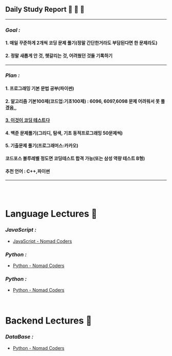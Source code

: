 
## **Daily Study Report** 🍏 🍎 🍋

***

### *Goal :*

#### 1. 매일 꾸준하게 2개씩 코딩 문제 풀기(정말 간단한거라도 부담된다면 한 문제라도)

#### 2. 정말 새롭게 안 것, 헷갈리는 것, 어려웠던 것들 기록하기

***
### *Plan :*
#### 1. 프로그래밍 기본 문법 공부(파이썬)
#### 2. 알고리즘 기본100제(코드업:기초100제) : 6096, 6097,6098 문제 어려워서 못 풀겠음,,
#### [3. 이것이 코딩 테스트다](https://www.youtube.com/watch?v=Mf0pYO8VAZk&list=PLVsNizTWUw7H9_of5YCB0FmsSc-K44y81)
#### 4. 백준 문제풀기(그리디, 탐색, 기초 동적프로그래밍 50문제씩)
#### 5. 기출문제 풀기(프로그래머스:카카오)
#### 코드포스 블루레벨 정도면 코딩테스트 합격 가능(또는 삼성 역량 테스트 B형)
#### 추천 언어 : C++,파이썬
***

<br><br>
<!-- PR Description Example -->
# **Language Lectures** 🍑 

### *JavaScript :*
- [JavaScript - Nomad Coders](https://bit.ly/3Kwvee8)

### *Python :*
- [Python - Nomad Coders](https://bit.ly/3AOxZUS)

### *Python :*
- [Python - Nomad Coders](https://bit.ly/3AOxZUS)
<br>

# **Backend Lectures** 🍎

### *DataBase :*
- [Python - Nomad Coders](https://bit.ly/3AOxZUS)

<br><br>



